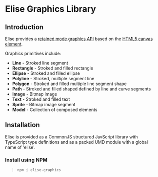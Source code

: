 # Elise Graphics Library

## Introduction

Elise provides a [retained mode graphics API](https://docs.microsoft.com/en-us/windows/win32/learnwin32/retained-mode-versus-immediate-mode)
based on the [HTML5 canvas element](https://en.wikipedia.org/wiki/Canvas_element).

Graphics primitives include:
* **Line** - Stroked line segment
* **Rectangle** - Stroked and filled rectangle
* **Ellipse** - Stroked and filled ellipse
* **Polyline** - Stroked, multiple segment line
* **Polygon** - Stroked and filled multiple line segment shape
* **Path** - Stroked and filled shaped defined by line and curve segments
* **Image** - Bitmap image
* **Text** - Stroked and filled text
* **Sprite** - Bitmap image segment
* **Model** - Collection of composed elements

## Installation

Elise is provided as a CommonJS structured JavScript library with TypeScript type definitions and as a packed UMD module
with a global name of 'elise'.

### Install using NPM

>
> `
> npm i elise-graphics
> `

